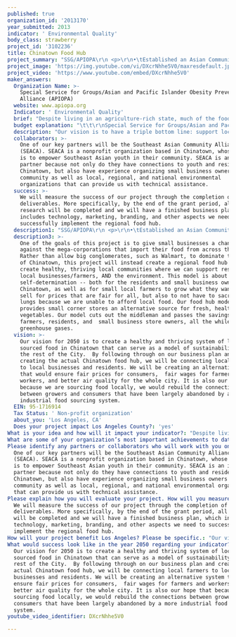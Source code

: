 ```yaml
---
published: true
organization_id: '2013170'
year_submitted: 2013
indicator: ' Environmental Quality'
body_class: strawberry
project_id: '3102236'
title: Chinatown Food Hub
project_summary: "SSG/APIOPA\r\n <p>\r\n•\tEstablished an Asian Community-Supported Agriculture program, working with local Hmong farmers and selling in Downtown Los Angeles and Historic Filipinotown. We have sold out all of our subscriptions. \r\n <p>\r\n•\tImplemented a program called SAFE for APIs with the policy goal of helping children maintaining a healthy weight through the improvement of public park facilities. The program addresses health disparities by seeking to increase access to physical activity in neighborhoods where Pacific Islander (PI) populations are the densest.  Our program works with local government agencies, to adopt standards for safety, cleanliness, and culturally competent family programming to promote active and healthy lifestyles. \r\n\r\n <p>\r\n <p>\r\nSEACA\r\n <p>\r\n•\tTrained hundreds of students to become leaders in LA and our work with youth, as profiled in Hector Tobar's column for the LA times\r\n <p>\r\n•\tWorked with youth and policy experts to craft a community development policy  described as \"A Model of LA Planning,\" which will set strong environmental and equity protections for local residents \r\n"
project_image: 'https://img.youtube.com/vi/DXcrNhhe5V0/maxresdefault.jpg'
project_video: 'https://www.youtube.com/embed/DXcrNhhe5V0'
maker_answers:
  Organization Name: >-
    Special Service for Groups/Asian and Pacific Islander Obesity Prevention
    Alliance (APIOPA)
  website: www.apiopa.org
  Indicator: ' Environmental Quality'
  brief: "Despite living in an agriculture-rich state, much of the food we eat in California is imported by large corporations from all across the world, traveling 1,500-2,500 miles on average. This adds 250,000 tons of greenhouse gases to our air every year – equal to the emissions from 40,000 cars.  The impact of this has led to:\r\n\r\n <p>\r\n•\tNearly 1,000 cases of asthma\r\n <p>\r\n•\t16,870 missed school days\r\n <p>\r\n•\t37 premature deaths\r\n <p>\r\n\r\nIn contrast, local farmers struggle to find sales outlets for their produce. Many rely on farmers markets as their primary source of income, despite the widely acknowledged fact that farmers markets are highly unstable revenue sources. On a bad day, a farmer might make only $100 in sales – not nearly enough to cover the cost of gas and wages. At the same time, many small businesses in Los Angeles, such as the many family-owned small businesses in Chinatown, struggle to provide high quality produce at prices that local residents can afford. \r\n\r\n <p>\r\nSSG/Asian Pacific Islander Obesity Prevention Alliance (APIOPA) proposes to connect small, local farmers to small businesses in Chinatown and transform it into a regional food hub.  By cutting out the middleman, we would reduce overhead costs to small businesses and customers,   and guarantee a steady source of income for the small farmers, all the while reducing our food miles and greenhouse gas emissions. In other words, our idea is to establish a regional food hub that would serve as a model for systemic change to how food supply lines currently work. Creating such a mass infrastructure change in Chinatown requires a lot of planning, which is why our proposal is to use the allotted funding to develop a sound and detailed business plan, utilizing our grant period to do the necessary research, marketing analysis, branding, and strategic planning.\r\n\r\n <p>\r\nIn Chinatown, we can successfully create a food hub by tapping into the current local small business community, and their knowledge of local markets and the community, to create a business model that not only provides healthy and affordable produce for residents, but also preserves the heart and soul of Chinatown. We will work directly with local Hmong and Filipino small farmers residing in Central California. These farmers generally grow Asian produce and make the trek down to Southern California once a week to sell at Farmers’ Markets. Under our regional food hub model, we would coordinate with the farmers to purchase their crops in bulk, and have this delivered to one central location in Chinatown. The idea is that if we create a regional food hub, we can then control some of the supply lines, therefore driving down prices for produce that may regularly be more expensive.  \r\n\r\n <p>\r\nThe beauty of this model is that we already have the supply (local Asian farmers) and the demand (residents, small businesses) for fresh Asian produce; what we need is funding to develop the logistics and implementation of the regional food hub, which includes the creation of a detailed business plan, technology and customer service development, and marketing/branding. With the funding, we would invest heavily in researching and developing these logistics because they are the key to establishing a successful and sustainable regional food hub. \r\n"
  budget explanation: "\t\t\r\nSpecial Service for Groups/Asian and Pacific Islander Obesity  <p>\r\nPrevention Alliance (APIOPA)\t\t\t\t\r\n <p>\r\nLA2050 Project Budget\t\t\t\t\r\n <p>\r\nJune 1, 2013 - December 31, 2013\t\t\t\t\r\n <p>\r\nLine Item Budget \t\t\t\t\r\n <p>\r\n <p>\r\n\t\t\t\t\r\n\t\t\t\t\r\n\t\t\t\t                          Total Budget \r\n <p>\r\nPERSONNEL\t    Monthly Salary  FTE\tMonths\t\r\n <p>\r\nProgram Coordinator\t $5,039 \t100.00%\t    6\t $30,234 \r\n <p>\r\nTotal Salaries/Wages\t\t\t\t $30,234 \r\n\t\t\t\t\r\n <p>\r\nPayroll Taxes and\r\n    <p>\r\nFringe Benefits(28.00%)\t                  6\t $8,466 \r\n <p>\r\nTOTAL PERSONNEL\t\t\t\t $38,700 \r\n\t\t\t\t\r\n <p>\r\nPROGRAM OPERATING EXPENSES\t\t\t\t\r\n <p>\r\nSEACA Subcontract\t\t\t\t $28,500 \r\n <p>\r\nResearch Consultant\t\t\t\t $6,000 \r\n <p>\r\nMarketing & Branding Consultant\t\t\t $5,000 \r\n <p>\r\nTechnology & Customer \r\n         <p>\r\n          Management Consultant\t\t               $5,000 \r\n <p>\r\nBusiness Plan Consultant\t\t               $5,000 \r\n <p>\r\nTravel to Fresno\t\t\t\t               $1,086 \r\n  <p>\r\n\t\t\t\t   \r\n <p>\r\nTOTAL PROGRAM \r\n        <p>\r\n      OPERATING EXPENSES\t\t               $50,586 \r\n\t\t\t\t\r\n <p>\r\nTOTAL DIRECT COSTS\t\t\t\t $89,286 \r\n\t\t\t\t\r\n <p>\r\nAdmin/Overhead (12%)\t\t\t\t $10,714 \r\n <p>\r\nTOTAL INDIRECT COST\t\t\t\t $10,714 \r\n\t\t\t\t\r\n <p>\r\nGRAND TOTAL\t\t\t\t               $100,000 \r\n"
  description: "Our vision is to have a triple bottom line: support local businesses and farms, provide vital sustenance to local communities, and support a greener environment. \r\n\r\n <p>\r\nChinatown is home to over 15 markets that sell Asian produce. Currently many of these markets are getting the last pick of produce from suppliers because they cannot compete with the big box retailers; according to the owners, the profit margins are extremely narrow. With the regional food hub model, we would directly source to these markets and corner stores at an affordable rate while simultaneously reducing a key contributer to LA's pollution problem.\r\n <p>\r\nBy connecting local businesses directly to local farmers, we have the ability to improve economic, health, and environmental outcomes in our community in the following ways:\r\n\r\n <p>\r\n•\tFor every $100 spent at a local business, $45 stays in the  community, compared to only $13 if the money is spent at a national chain store.\r\n\r\n <p>\r\n•\tMost chain stores source their produce from thousands of miles away, whereas our model will be sourcing produce from 200 miles away, significantly lowering our carbon footprint.\r\n\r\n <p>\r\n•\tImproving the type and quality of produce available will increase access, consumption, and demand of healthy, high quality, locally grown food by residents.\r\n\r\n <p>\r\nThe regional food hub not only supports and grows the capacity of local small businesses, but it also helps do the same for the farmers we will work with. The regional food hub will invest funds early to developing our small business partners within the community. Workshops and capacity building for the local farmers and the small business owners we will be working with will be crucial in how well this model performs. By having stronger small businesses, Los Angeles will see great benefits not only from greater access to healthy food,  but also from greater economic output and cleaner air. If we succeed in reducing just 0.01% of our food miles we will have 25 tons fewer of global warming gases in LA.\r\n\r\n <p>\r\nHere are some of the current facts about health in LA County: \r\n <p>\r\n\r\n•\tIn LA City Council District 1, which includes Chinatown, adult obesity rates are at 23.3% and childhood obesity rates are at 27.8%. (CCPHA, Obesity and Mortality Report, 2011)\r\n\r\n <p>\r\n•\tAsians across Los Angeles County have low rates of eating 5 servings of fruits and vegetables a day; only 35.9% of Asians eat the recommended amount of produce in a given day. (CHIS, UCLA 2009)\r\n\r\n <p>\r\n•\t53.9% of Chinatown residents are not eating the recommended 5 fruits and vegetables a day. (CHIS, UCLA 2005)\r\n"
  collaborators: >-
    One of our key partners will be the Southeast Asian Community Alliance
    (SEACA). SEACA is a nonprofit organization based in Chinatown, whose mission
    is to empower Southeast Asian youth in their community. SEACA is an integral
    partner because not only do they have connections to youth and residents in
    Chinatown, but also have experience organizing small business owners in the
    community as well as local, regional, and national environmental
    organizations that can provide us with technical assistance.
  success: >-
    We will measure the success of our project through the completion of our
    deliverables. More specifically, by the end of the grant period, all
    research will be completed and we will have a finished business plan, which
    includes technology, marketing, branding, and other aspects we need to
    successfully implement the regional food hub. 
  description1: "SSG/APIOPA\r\n <p>\r\n•\tEstablished an Asian Community-Supported Agriculture program, working with local Hmong farmers and selling in Downtown Los Angeles and Historic Filipinotown. We have sold out all of our subscriptions. \r\n <p>\r\n•\tImplemented a program called SAFE for APIs with the policy goal of helping children maintaining a healthy weight through the improvement of public park facilities. The program addresses health disparities by seeking to increase access to physical activity in neighborhoods where Pacific Islander (PI) populations are the densest.  Our program works with local government agencies, to adopt standards for safety, cleanliness, and culturally competent family programming to promote active and healthy lifestyles. \r\n\r\n <p>\r\n <p>\r\nSEACA\r\n <p>\r\n•\tTrained hundreds of students to become leaders in LA and our work with youth, as profiled in Hector Tobar's column for the LA times\r\n <p>\r\n•\tWorked with youth and policy experts to craft a community development policy  described as \"A Model of LA Planning,\" which will set strong environmental and equity protections for local residents \r\n"
  description3: >-
    One of the goals of this project is to give small businesses a chance
    against the mega-corporations that import their food from across the globe.
    Rather than allow big conglomerates, such as Walmart, to dominate the future
    of Chinatown, this project will instead create a regional food hub that will
    create healthy, thriving local communities where we can support residents,
    local businesses/farmers, AND the environment. This model is about
    self-determination -- both for the residents and small business owners of
    Chinatown, as well as for small local farmers to grow what they want and
    sell for prices that are fair for all, but also to not have to sacrifice our
    lungs because we are unable to afford local food. Our food hub model
    provides small corner stores an alternative source for fresh, healthy Asian
    vegetables. Our model cuts out the middleman and passes the savings to the
    farmers, residents, and  small business store owners, all the while reducing
    greenhouse gases.  
  vision: >-
    Our vision for 2050 is to create a healthy and thriving system of locally
    sourced food in Chinatown that can serve as a model of sustainability for
    the rest of the City.  By following through on our business plan and
    creating the actual Chinatown food hub, we will be connecting local farmers
    to local businesses and residents. We will be creating an alternative system
    that would ensure fair prices for consumers,  fair wages for farmers and
    workers, and better air quality for the whole city. It is also our hope that
    because we are sourcing food locally, we would rebuild the connections
    between growers and consumers that have been largely abandoned by a more
    industrial food sourcing system.
  EIN: 95-1716914
  Tax Status: ' Non-profit organization'
  about_you: 'Los Angeles, CA'
  Does your project impact Los Angeles County?: 'yes'
What is your idea and how will it impact your indicator?: "Despite living in an agriculturerich state, much of the food we eat in California is imported by large corporations from all across the world, traveling 1,5002,500 miles on average. This adds 250,000 tons of greenhouse gases to our air every year — equal to the emissions from 40,000 cars.  The impact of this has led to:\n\n\n\n\n\n <p>\n\n\n*\tNearly 1,000 cases of asthma\n\n\n <p>\n\n\n*\t16,870 missed school days\n\n\n <p>\n\n\n*\t37 premature deaths\n\n\n <p>\n\n\n\n\n\nIn contrast, local farmers struggle to find sales outlets for their produce. Many rely on farmers markets as their primary source of income, despite the widely acknowledged fact that farmers markets are highly unstable revenue sources. On a bad day, a farmer might make only $100 in sales — not nearly enough to cover the cost of gas and wages. At the same time, many small businesses in Los Angeles, such as the many familyowned small businesses in Chinatown, struggle to provide high quality produce at prices that local residents can afford. \n\n\n\n\n\n <p>\n\n\nSSG/Asian Pacific Islander Obesity Prevention Alliance (APIOPA) proposes to connect small, local farmers to small businesses in Chinatown and transform it into a regional food hub.  By cutting out the middleman, we would reduce overhead costs to small businesses and customers,   and guarantee a steady source of income for the small farmers, all the while reducing our food miles and greenhouse gas emissions. In other words, our idea is to establish a regional food hub that would serve as a model for systemic change to how food supply lines currently work. Creating such a mass infrastructure change in Chinatown requires a lot of planning, which is why our proposal is to use the allotted funding to develop a sound and detailed business plan, utilizing our grant period to do the necessary research, marketing analysis, branding, and strategic planning.\n\n\n\n\n\n <p>\n\n\nIn Chinatown, we can successfully create a food hub by tapping into the current local small business community, and their knowledge of local markets and the community, to create a business model that not only provides healthy and affordable produce for residents, but also preserves the heart and soul of Chinatown. We will work directly with local Hmong and Filipino small farmers residing in Central California. These farmers generally grow Asian produce and make the trek down to Southern California once a week to sell at Farmers’ Markets. Under our regional food hub model, we would coordinate with the farmers to purchase their crops in bulk, and have this delivered to one central location in Chinatown. The idea is that if we create a regional food hub, we can then control some of the supply lines, therefore driving down prices for produce that may regularly be more expensive.  \n\n\n\n\n\n <p>\n\n\nThe beauty of this model is that we already have the supply (local Asian farmers) and the demand (residents, small businesses) for fresh Asian produce; what we need is funding to develop the logistics and implementation of the regional food hub, which includes the creation of a detailed business plan, technology and customer service development, and marketing/branding. With the funding, we would invest heavily in researching and developing these logistics because they are the key to establishing a successful and sustainable regional food hub. \n\n\n"
What are some of your organization’s most important achievements to date?: "SSG/APIOPA\n\n\n <p>\n\n\n*\tEstablished an Asian CommunitySupported Agriculture program, working with local Hmong farmers and selling in Downtown Los Angeles and Historic Filipinotown. We have sold out all of our subscriptions. \n\n\n <p>\n\n\n*\tImplemented a program called SAFE for APIs with the policy goal of helping children maintaining a healthy weight through the improvement of public park facilities. The program addresses health disparities by seeking to increase access to physical activity in neighborhoods where Pacific Islander (PI) populations are the densest.  Our program works with local government agencies, to adopt standards for safety, cleanliness, and culturally competent family programming to promote active and healthy lifestyles. \n\n\n\n\n\n <p>\n\n\n <p>\n\n\nSEACA\n\n\n <p>\n\n\n*\tTrained hundreds of students to become leaders in LA and our work with youth, as profiled in Hector Tobar's column for the LA times\n\n\n <p>\n\n\n*\tWorked with youth and policy experts to craft a community development policy  described as \"A Model of LA Planning,\" which will set strong environmental and equity protections for local residents \n\n\n"
Please identify any partners or collaborators who will work with you on this project.: >-
  One of our key partners will be the Southeast Asian Community Alliance
  (SEACA). SEACA is a nonprofit organization based in Chinatown, whose mission
  is to empower Southeast Asian youth in their community. SEACA is an integral
  partner because not only do they have connections to youth and residents in
  Chinatown, but also have experience organizing small business owners in the
  community as well as local, regional, and national environmental organizations
  that can provide us with technical assistance.
Please explain how you will evaluate your project. How will you measure success?: >-
  We will measure the success of our project through the completion of our
  deliverables. More specifically, by the end of the grant period, all research
  will be completed and we will have a finished business plan, which includes
  technology, marketing, branding, and other aspects we need to successfully
  implement the regional food hub. 
How will your project benefit Los Angeles? Please be specific.: "Our vision is to have a triple bottom line: support local businesses and farms, provide vital sustenance to local communities, and support a greener environment. \n\n\n\n\n\n <p>\n\n\nChinatown is home to over 15 markets that sell Asian produce. Currently many of these markets are getting the last pick of produce from suppliers because they cannot compete with the big box retailers; according to the owners, the profit margins are extremely narrow. With the regional food hub model, we would directly source to these markets and corner stores at an affordable rate while simultaneously reducing a key contributer to LA's pollution problem.\n\n\n <p>\n\n\nBy connecting local businesses directly to local farmers, we have the ability to improve economic, health, and environmental outcomes in our community in the following ways:\n\n\n\n\n\n <p>\n\n\n*\tFor every $100 spent at a local business, $45 stays in the  community, compared to only $13 if the money is spent at a national chain store.\n\n\n\n\n\n <p>\n\n\n*\tMost chain stores source their produce from thousands of miles away, whereas our model will be sourcing produce from 200 miles away, significantly lowering our carbon footprint.\n\n\n\n\n\n <p>\n\n\n*\tImproving the type and quality of produce available will increase access, consumption, and demand of healthy, high quality, locally grown food by residents.\n\n\n\n\n\n <p>\n\n\nThe regional food hub not only supports and grows the capacity of local small businesses, but it also helps do the same for the farmers we will work with. The regional food hub will invest funds early to developing our small business partners within the community. Workshops and capacity building for the local farmers and the small business owners we will be working with will be crucial in how well this model performs. By having stronger small businesses, Los Angeles will see great benefits not only from greater access to healthy food,  but also from greater economic output and cleaner air. If we succeed in reducing just 0.01% of our food miles we will have 25 tons fewer of global warming gases in LA.\n\n\n\n\n\n <p>\n\n\nHere are some of the current facts about health in LA County: \n\n\n <p>\n\n\n\n\n\n*\tIn LA City Council District 1, which includes Chinatown, adult obesity rates are at 23.3% and childhood obesity rates are at 27.8%. (CCPHA, Obesity and Mortality Report, 2011)\n\n\n\n\n\n <p>\n\n\n*\tAsians across Los Angeles County have low rates of eating 5 servings of fruits and vegetables a day; only 35.9% of Asians eat the recommended amount of produce in a given day. (CHIS, UCLA 2009)\n\n\n\n\n\n <p>\n\n\n*\t53.9% of Chinatown residents are not eating the recommended 5 fruits and vegetables a day. (CHIS, UCLA 2005)\n\n\n"
What would success look like in the year 2050 regarding your indicator?: >-
  Our vision for 2050 is to create a healthy and thriving system of locally
  sourced food in Chinatown that can serve as a model of sustainability for the
  rest of the City.  By following through on our business plan and creating the
  actual Chinatown food hub, we will be connecting local farmers to local
  businesses and residents. We will be creating an alternative system that would
  ensure fair prices for consumers,  fair wages for farmers and workers, and
  better air quality for the whole city. It is also our hope that because we are
  sourcing food locally, we would rebuild the connections between growers and
  consumers that have been largely abandoned by a more industrial food sourcing
  system.
youtube_video_identifier: DXcrNhhe5V0

---
```

